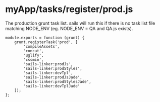 # myApp/tasks/register/prod.js


<docmeta name="displayName" value="prod.js">

The production grunt task list.  sails will run this if there is no task list file matching NODE_ENV (eg. NODE_ENV = QA and QA.js exists).

```
module.exports = function (grunt) {
	grunt.registerTask('prod', [
		'compileAssets',
		'concat',
		'uglify',
		'cssmin',
		'sails-linker:prodJs',
		'sails-linker:prodStyles',
		'sails-linker:devTpl',
		'sails-linker:prodJsJade',
		'sails-linker:prodStylesJade',
		'sails-linker:devTplJade'
	]);
};

```
